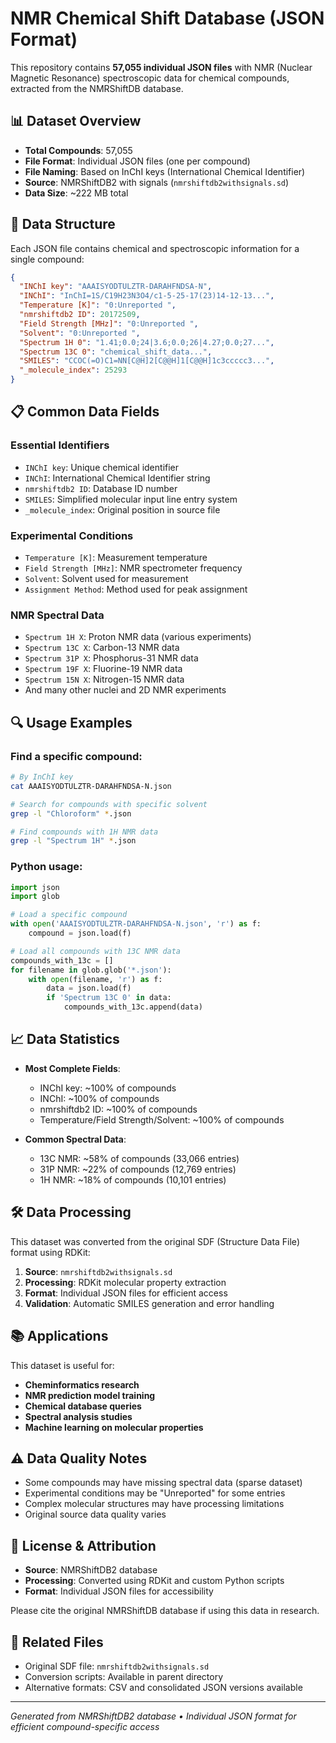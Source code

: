 # NMR Chemical Shift Database (JSON Format)

This repository contains **57,055 individual JSON files** with NMR (Nuclear Magnetic Resonance) spectroscopic data for chemical compounds, extracted from the NMRShiftDB database.

## 📊 Dataset Overview

- **Total Compounds**: 57,055
- **File Format**: Individual JSON files (one per compound)
- **File Naming**: Based on InChI keys (International Chemical Identifier)
- **Source**: NMRShiftDB2 with signals (`nmrshiftdb2withsignals.sd`)
- **Data Size**: ~222 MB total

## 🧪 Data Structure

Each JSON file contains chemical and spectroscopic information for a single compound:

```json
{
  "INChI key": "AAAISYODTULZTR-DARAHFNDSA-N",
  "INChI": "InChI=1S/C19H23N3O4/c1-5-25-17(23)14-12-13...",
  "Temperature [K]": "0:Unreported ",
  "nmrshiftdb2 ID": 20172509,
  "Field Strength [MHz]": "0:Unreported ",
  "Solvent": "0:Unreported ",
  "Spectrum 1H 0": "1.41;0.0;24|3.6;0.0;26|4.27;0.0;27...",
  "Spectrum 13C 0": "chemical_shift_data...",
  "SMILES": "CCOC(=O)C1=NN[C@H]2[C@@H]1[C@@H]1c3ccccc3...",
  "_molecule_index": 25293
}
```

## 📋 Common Data Fields

### Essential Identifiers
- `INChI key`: Unique chemical identifier
- `INChI`: International Chemical Identifier string  
- `nmrshiftdb2 ID`: Database ID number
- `SMILES`: Simplified molecular input line entry system
- `_molecule_index`: Original position in source file

### Experimental Conditions
- `Temperature [K]`: Measurement temperature
- `Field Strength [MHz]`: NMR spectrometer frequency
- `Solvent`: Solvent used for measurement
- `Assignment Method`: Method used for peak assignment

### NMR Spectral Data
- `Spectrum 1H X`: Proton NMR data (various experiments)
- `Spectrum 13C X`: Carbon-13 NMR data
- `Spectrum 31P X`: Phosphorus-31 NMR data
- `Spectrum 19F X`: Fluorine-19 NMR data
- `Spectrum 15N X`: Nitrogen-15 NMR data
- And many other nuclei and 2D NMR experiments

## 🔍 Usage Examples

### Find a specific compound:
```bash
# By InChI key
cat AAAISYODTULZTR-DARAHFNDSA-N.json

# Search for compounds with specific solvent
grep -l "Chloroform" *.json

# Find compounds with 1H NMR data
grep -l "Spectrum 1H" *.json
```

### Python usage:
```python
import json
import glob

# Load a specific compound
with open('AAAISYODTULZTR-DARAHFNDSA-N.json', 'r') as f:
    compound = json.load(f)

# Load all compounds with 13C NMR data
compounds_with_13c = []
for filename in glob.glob('*.json'):
    with open(filename, 'r') as f:
        data = json.load(f)
        if 'Spectrum 13C 0' in data:
            compounds_with_13c.append(data)
```

## 📈 Data Statistics

- **Most Complete Fields**:
  - INChI key: ~100% of compounds
  - INChI: ~100% of compounds  
  - nmrshiftdb2 ID: ~100% of compounds
  - Temperature/Field Strength/Solvent: ~100% of compounds

- **Common Spectral Data**:
  - 13C NMR: ~58% of compounds (33,066 entries)
  - 31P NMR: ~22% of compounds (12,769 entries)
  - 1H NMR: ~18% of compounds (10,101 entries)

## 🛠️ Data Processing

This dataset was converted from the original SDF (Structure Data File) format using RDKit:

1. **Source**: `nmrshiftdb2withsignals.sd`
2. **Processing**: RDKit molecular property extraction
3. **Format**: Individual JSON files for efficient access
4. **Validation**: Automatic SMILES generation and error handling

## 📚 Applications

This dataset is useful for:
- **Cheminformatics research**
- **NMR prediction model training**
- **Chemical database queries**
- **Spectral analysis studies**
- **Machine learning on molecular properties**

## ⚠️ Data Quality Notes

- Some compounds may have missing spectral data (sparse dataset)
- Experimental conditions may be "Unreported" for some entries
- Complex molecular structures may have processing limitations
- Original source data quality varies

## 📄 License & Attribution

- **Source**: NMRShiftDB2 database
- **Processing**: Converted using RDKit and custom Python scripts
- **Format**: Individual JSON files for accessibility

Please cite the original NMRShiftDB database if using this data in research.

## 🔗 Related Files

- Original SDF file: `nmrshiftdb2withsignals.sd`
- Conversion scripts: Available in parent directory
- Alternative formats: CSV and consolidated JSON versions available

---

*Generated from NMRShiftDB2 database • Individual JSON format for efficient compound-specific access*
